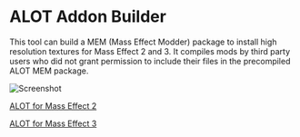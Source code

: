 # ALOT Addon Builder

This tool can build a MEM (Mass Effect Modder) package to install high resolution textures for Mass Effect 2 and 3. It compiles mods by third party users who did not grant permission to include their files in the precompiled ALOT MEM package.

![Screenshot](http://i.imgur.com/Kg8crFb.png)

[ALOT for Mass Effect 2](http://www.nexusmods.com/masseffect2/mods/68)

[ALOT for Mass Effect 3](http://www.nexusmods.com/masseffect3/mods/363)
